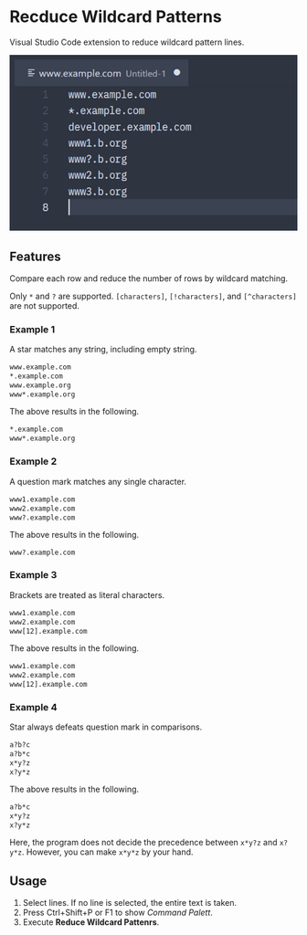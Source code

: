 # Recduce Wildcard Patterns

Visual Studio Code extension to reduce wildcard pattern lines.

![Usage animation](images/usage-animation.gif)

## Features

Compare each row and reduce the number of rows by wildcard matching.

Only `*` and `?` are supported.
`[characters]`, `[!characters]`, and `[^characters]` are not supported.

### Example 1

A star matches any string, including empty string.

```
www.example.com
*.example.com
www.example.org
www*.example.org
```

The above results in the following.

```
*.example.com
www*.example.org
```

### Example 2

A question mark matches any single character.

```
www1.example.com
www2.example.com
www?.example.com
```

The above results in the following.

```
www?.example.com
```

### Example 3

Brackets are treated as literal characters.

```
www1.example.com
www2.example.com
www[12].example.com
```

The above results in the following.

```
www1.example.com
www2.example.com
www[12].example.com
```

### Example 4

Star always defeats question mark in comparisons.

```
a?b?c
a?b*c
x*y?z
x?y*z
```

The above results in the following.

```
a?b*c
x*y?z
x?y*z
```

Here, the program does not decide the precedence between `x*y?z` and `x?y*z`.
However, you can make `x*y*z` by your hand.

## Usage

1.  Select lines.
    If no line is selected, the entire text is taken.
2.  Press Ctrl+Shift+P or F1 to show *Command Palett*.
3.  Execute **Reduce Wildcard Pattenrs**.
